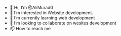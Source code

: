 - 👋 Hi, I’m @AliMurad0
- 👀 I’m interested in Website development.
- 🌱 I’m currently learning web development
- 💞️ I’m looking to collaborate on wesites development
- 📫 How to reach me 

<!---
AliMurad0/AliMurad0 is a ✨ special ✨ repository because its `README.md` (this file) appears on your GitHub profile.
You can click the Preview link to take a look at your changes.
--->

